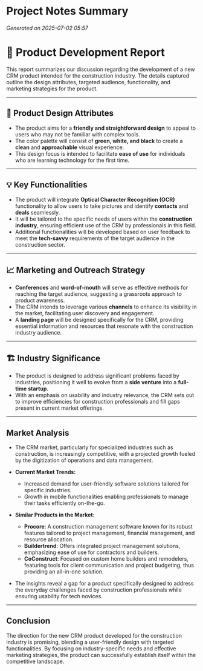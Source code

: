 # Project Notes Summary

*Generated on 2025-07-02 05:57*

# 🚀 **Product Development Report**

This report summarizes our discussion regarding the development of a new CRM product intended for the construction industry. The details captured outline the design attributes, targeted audience, functionality, and marketing strategies for the product. 

---

## 🎨 **Product Design Attributes**

- The product aims for a **friendly and straightforward design** to appeal to users who may not be familiar with complex tools.
- The color palette will consist of **green, white, and black** to create a **clean** and **approachable** visual experience.
- This design focus is intended to facilitate **ease of use** for individuals who are learning technology for the first time.

---

## 💡 **Key Functionalities**

- The product will integrate **Optical Character Recognition (OCR)** functionality to allow users to take pictures and identify **contacts** and **deals** seamlessly.
- It will be tailored to the specific needs of users within the **construction industry**, ensuring efficient use of the CRM by professionals in this field.
- Additional functionalities will be developed based on user feedback to meet the **tech-savvy** requirements of the target audience in the construction sector.

---

## 📈 **Marketing and Outreach Strategy**

- **Conferences** and **word-of-mouth** will serve as effective methods for reaching the target audience, suggesting a grassroots approach to product awareness.
- The CRM intends to leverage various **channels** to enhance its visibility in the market, facilitating user discovery and engagement.
- A **landing page** will be designed specifically for the CRM, providing essential information and resources that resonate with the construction industry audience.

---

## 🏗️ **Industry Significance**

- The product is designed to address significant problems faced by industries, positioning it well to evolve from a **side venture** into a **full-time startup**.
- With an emphasis on usability and industry relevance, the CRM sets out to improve efficiencies for construction professionals and fill gaps present in current market offerings.

---

## **Market Analysis**

- The CRM market, particularly for specialized industries such as construction, is increasingly competitive, with a projected growth fueled by the digitization of operations and data management.
  
- **Current Market Trends:**
  - Increased demand for user-friendly software solutions tailored for specific industries.
  - Growth in mobile functionalities enabling professionals to manage their tasks efficiently on-the-go.

- **Similar Products in the Market:**
  - **Procore**: A construction management software known for its robust features tailored to project management, financial management, and resource allocation.
  - **Buildertrend**: Offers integrated project management solutions, emphasizing ease of use for contractors and builders.
  - **CoConstruct**: Focused on custom home builders and remodelers, featuring tools for client communication and project budgeting, thus providing an all-in-one solution.

- The insights reveal a gap for a product specifically designed to address the everyday challenges faced by construction professionals while ensuring usability for tech novices.

---

## **Conclusion**

The direction for the new CRM product developed for the construction industry is promising, blending a user-friendly design with targeted functionalities. By focusing on industry-specific needs and effective marketing strategies, the product can successfully establish itself within the competitive landscape.